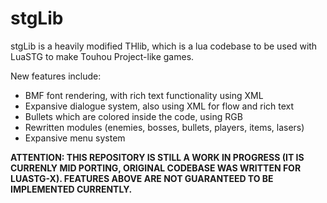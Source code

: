 # stgLib
stgLib is a heavily modified THlib, which is a lua codebase to be used with LuaSTG to make Touhou Project-like games.

New features include:
- BMF font rendering, with rich text functionality using XML
- Expansive dialogue system, also using XML for flow and rich text
- Bullets which are colored inside the code, using RGB
- Rewritten modules (enemies, bosses, bullets, players, items, lasers)
- Expansive menu system

**ATTENTION: THIS REPOSITORY IS STILL A WORK IN PROGRESS (IT IS CURRENLY MID PORTING, ORIGINAL CODEBASE WAS WRITTEN FOR LUASTG-X). FEATURES ABOVE ARE NOT GUARANTEED TO BE IMPLEMENTED CURRENTLY.**
